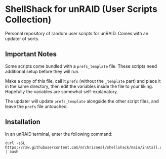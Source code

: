 # ShellShack for unRAID (User Scripts Collection)
Personal repository of random user scripts for unRAID.
Comes with an updater of sorts.

## Important Notes
Some scripts come bundled with a `prefs_template` file. These scripts need additional setup before they will run. 

Make a copy of this file, call it `prefs` (without the `_template` part) and place it in the same directory, then edit the variables inside the file to your liking. Hopefully the variables are somewhat self-explanatory.

The updater will update `prefs_template` alongside the other script files, and leave the `prefs` file untouched.

## Installation
In an unRAID terminal, enter the following command:
```
curl -sSL https://raw.githubusercontent.com/mrchrisneal/shellshack/main/install.sh | bash
```
